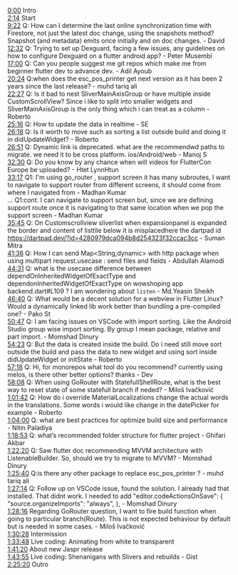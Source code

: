 [0:00](https://www.youtube.com/watch?v=Kifd_BTMdTM&t=0m00s) Intro  
[2:14](https://www.youtube.com/watch?v=Kifd_BTMdTM&t=2m14s) Start  
[9:22](https://www.youtube.com/watch?v=Kifd_BTMdTM&t=9m22s) Q: How can I determine the last online synchronization time with Firestore, not just the latest doc change, using the snapshots method? Snapshot (and metadata) emits once initially and on doc changes. - David  
[12:32](https://www.youtube.com/watch?v=Kifd_BTMdTM&t=12m32s) Q: Trying to set up Dexguard, facing a few issues, any guidelines on how to configure Dexguard on a flutter android app? - Peter Musembi  
[17:00](https://www.youtube.com/watch?v=Kifd_BTMdTM&t=17m00s) Q: Can you people suggest me git repos which make me from beginner flutter dev to advance dev. - Adil Ayoub  
[20:24](https://www.youtube.com/watch?v=Kifd_BTMdTM&t=20m24s) Q:when does the esc_pos_printer get next version as it has been 2 years since the last release? - muhd tariq ali  
[22:27](https://www.youtube.com/watch?v=Kifd_BTMdTM&t=22m27s) Q: Is it bad to nest SliverMainAxisGroup or have multiple inside CustomScrollView? Since i like to split into smaller widgets and SliverMainAxisGroup is the only thing which i can treat as a column - Roberto  
[25:16](https://www.youtube.com/watch?v=Kifd_BTMdTM&t=25m16s) Q: How to update the data in realtime - SE  
[26:18](https://www.youtube.com/watch?v=Kifd_BTMdTM&t=26m18s) Q: Is it worth to move such as sorting a list outside build and doing it in didUpdateWidget? - Roberto  
[26:51](https://www.youtube.com/watch?v=Kifd_BTMdTM&t=26m51s) Q: Dynamic link is deprecated. what are the recommendwd paths to migrate. we need it to be cross platform. ios/Android/web - Manoj S  
[32:30](https://www.youtube.com/watch?v=Kifd_BTMdTM&t=32m30s) Q: Do you know by any chance when will videos for FlutterCon Europe be uploaded? - Htet LynnHtun  
[33:17](https://www.youtube.com/watch?v=Kifd_BTMdTM&t=33m17s) Q1: I'm using go_router , support screen it has many subroutes, I want to navigate to support router from different screens, it should come from where I navigated from - Madhan Kumar  
... Q1:cont. I can navigate to support screen but, since we are defining support route once it is navigating to that same location when we pop the support screen - Madhan Kumar  
[35:45](https://www.youtube.com/watch?v=Kifd_BTMdTM&t=35m45s) Q: On Customscrollview sliverlist when expansionpanel is expanded the border and content of listtile below it is misplacedhere the dartpad id https://dartpad.dev/?id=4280979dca094b8d254323f32ccac3cc - Suman Mitra  
[41:36](https://www.youtube.com/watch?v=Kifd_BTMdTM&t=41m36s) Q: How I can send Map<String,dynamic> with http package when using multipart request.usecase : send files and fields - Abdullah Alamodi  
[44:31](https://www.youtube.com/watch?v=Kifd_BTMdTM&t=44m31s) Q: what is the usecase difference between dependOnInheritedWidgetOfExactType and dependonInheritedWidgetOfExactType on wowshoping app backend.dart#L109 ? I am wondering about `listen` - Md.Yeasin Sheikh  
[46:40](https://www.youtube.com/watch?v=Kifd_BTMdTM&t=46m40s) Q: What would be a decent solution for a webview in Flutter Linux? Would a dynamically linked lib work better than bundling a pre-compiled one? - Pako St  
[50:47](https://www.youtube.com/watch?v=Kifd_BTMdTM&t=50m47s) Q: I am facing issues on VSCode with import sorting. Like the Android Studio group wise import sorting. By group I mean package, relative and part import. - Momshad Dinury  
[54:23](https://www.youtube.com/watch?v=Kifd_BTMdTM&t=54m23s) Q: But the data is created inside the build. Do i need still move sort outside the build and pass the data to new widget and using sort inside didUpdateWidget or initState - Roberto  
[57:18](https://www.youtube.com/watch?v=Kifd_BTMdTM&t=57m18s) Q: Hi, for monorepos what tool do you recommend? currently using melos, is there other better options? thanks - Dev  
[58:08](https://www.youtube.com/watch?v=Kifd_BTMdTM&t=58m08s) Q: When using GoRouter with StatefullShellRoute, what is the best way to reset state of some statefull branch if neded? - Miloš Ivačković  
[1:01:42](https://www.youtube.com/watch?v=Kifd_BTMdTM&t=1h01m42s) Q: How do i override MaterialLocalizations change the actual words in the translations. Some words i would like change in the datePicker for example - Roberto  
[1:04:00](https://www.youtube.com/watch?v=Kifd_BTMdTM&t=1h04m00s) Q: what are best practices for optimize build size and performance - Nitin Paladiya  
[1:18:53](https://www.youtube.com/watch?v=Kifd_BTMdTM&t=1h18m53s) Q: what’s recommended folder structure for flutter project - Ghifari Akbar  
[1:22:20](https://www.youtube.com/watch?v=Kifd_BTMdTM&t=1h22m20s) Q: Saw flutter doc recommending MVVM architecture with ListenableBuilder. So, should we try to migrate to MVVM? - Momshad Dinury  
[1:25:40](https://www.youtube.com/watch?v=Kifd_BTMdTM&t=1h25m40s) Q:is there any other package to replace esc_pos_printer ? - muhd tariq ali  
[1:27:14](https://www.youtube.com/watch?v=Kifd_BTMdTM&t=1h27m14s) Q: Follow up on VSCode issue, found the solution. I already had that installed. That didnt work. I needed to add "editor.codeActionsOnSave": { "source.organizeImports": "always", }, - Momshad Dinury  
[1:28:16](https://www.youtube.com/watch?v=Kifd_BTMdTM&t=1h28m16s) Regarding GoRouter question, I want to fire build function when going to particular branch(Route). This is not expected behaviour by default but is needed in some cases. - Miloš Ivačković  
[1:30:28](https://www.youtube.com/watch?v=Kifd_BTMdTM&t=1h30m28s) Intermission  
[1:33:48](https://www.youtube.com/watch?v=Kifd_BTMdTM&t=1h33m48s) Live coding: Animating from white to transparent  
[1:41:20](https://www.youtube.com/watch?v=Kifd_BTMdTM&t=1h41m20s) About new Jaspr release  
[1:43:55](https://www.youtube.com/watch?v=Kifd_BTMdTM&t=1h43m55s) Live coding: Shenanigans with Slivers and rebuilds - Gist   
[2:25:20](https://www.youtube.com/watch?v=Kifd_BTMdTM&t=2h25m20s) Outro  
